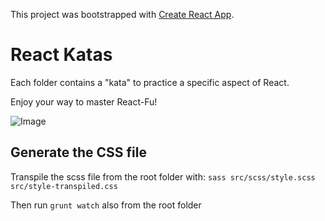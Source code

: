 This project was bootstrapped with [Create React App](https://github.com/facebook/create-react-app).

# React Katas

Each folder contains a "kata" to practice a specific aspect of React.

Enjoy your way to master React-Fu!

![Image](https://media.giphy.com/media/8FhZhwMwalKvwis9v5/giphy.gif)

## Generate the CSS file

Transpile the scss file from the root folder with: `sass src/scss/style.scss src/style-transpiled.css`

Then run `grunt watch` also from the root folder